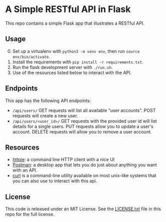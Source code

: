 # A Simple RESTful API in Flask


This repo contains a simple Flask app that illustrates
a RESTful API.


## Usage

0. Set up a virtualenv with `python3 -m venv env`, then run `source env/bin/activate`.
1. Install the requirements with `pip install -r requirements.txt`.
2. Run the flask development server with `./run.sh`.
3. Use of the resources listed below to interact with the API.


## Endpoints

This app has the following API endpoints:

- `/api/users/` GET requests will list all available "user accounts". POST requests
  will create a new user.
- `/api/users/<user_id>/` GET requests with the provided user id will list details
  for a single users. PUT requests allow you to update a user's account. DELETE
  requests will allow you to remove a user account.


## Resources

- [httpie](https://httpie.org/): a command line HTTP client with a nice UI
- [Postman](https://www.getpostman.com/): a desktop app that lets you do just
  about anything you want with an API.
- [curl](https://curl.haxx.se/) is a command-line utility available on most
  unix-like systems that you can also use to interact with this api.


## License

This code is released under an MIT License. See the [LICENSE.txt](LICENSE.txt)
file in this repo for the full license.

